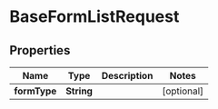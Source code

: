 

# BaseFormListRequest


## Properties

| Name | Type | Description | Notes |
|------------ | ------------- | ------------- | -------------|
|**formType** | **String** |  |  [optional] |



